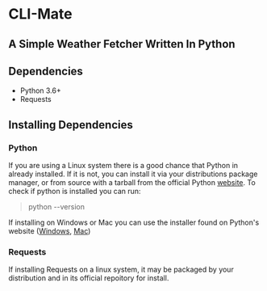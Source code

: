 # CLI-Mate   
## A Simple Weather Fetcher Written In Python   
   
## Dependencies   
- Python 3.6+
- Requests  

## Installing Dependencies

### Python
If you are using a Linux system there is a good chance that Python in already
installed. If it is not, you can install it via your distributions package 
manager, or from source with a tarball from the official Python [website](https://www.python.org/downloads/source/). To check if python is installed you can run:   
> python --version   

If installing on Windows or Mac you can use the installer found on Python's website
([Windows](https://www.python.org/downloads/windows/), [Mac](https://www.python.org/downloads/macos/))   

### Requests
If installing Requests on a linux system, it may be packaged by your distribution 
and in its official repoitory for install.    


